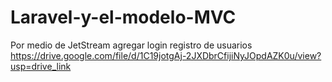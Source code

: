 # Laravel-y-el-modelo-MVC

  Por medio de JetStream  agregar login registro de usuarios
  https://drive.google.com/file/d/1C19jotgAj-2JXDbrCfijiNyJOpdAZK0u/view?usp=drive_link
